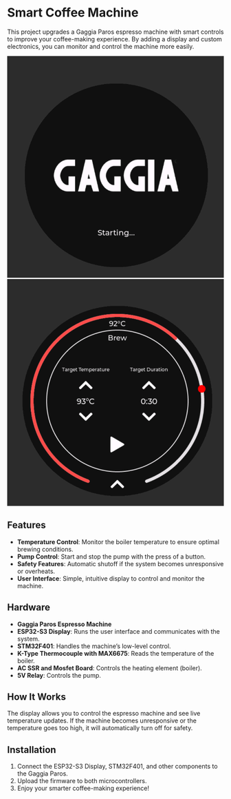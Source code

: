 # Smart Coffee Machine

This project upgrades a Gaggia Paros espresso machine with smart controls to improve your coffee-making experience. By adding a display and custom electronics, you can monitor and control the machine more easily.

![](docs/assets/gaggia-init.png)
![](docs/assets/gaggia-brew.png)

## Features

- **Temperature Control**: Monitor the boiler temperature to ensure optimal brewing conditions.
- **Pump Control**: Start and stop the pump with the press of a button.
- **Safety Features**: Automatic shutoff if the system becomes unresponsive or overheats.
- **User Interface**: Simple, intuitive display to control and monitor the machine.

## Hardware

- **Gaggia Paros Espresso Machine**
- **ESP32-S3 Display**: Runs the user interface and communicates with the system.
- **STM32F401**: Handles the machine’s low-level control.
- **K-Type Thermocouple with MAX6675**: Reads the temperature of the boiler.
- **AC SSR and Mosfet Board**: Controls the heating element (boiler).
- **5V Relay**: Controls the pump.

## How It Works

The display allows you to control the espresso machine and see live temperature updates. If the machine becomes unresponsive or the temperature goes too high, it will automatically turn off for safety.

## Installation

1. Connect the ESP32-S3 Display, STM32F401, and other components to the Gaggia Paros.
2. Upload the firmware to both microcontrollers.
3. Enjoy your smarter coffee-making experience!
